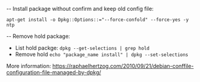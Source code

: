 -- Install package without confirm and keep old config file: 

```
apt-get install -o Dpkg::Options::="--force-confold" --force-yes -y ntp
```

-- Remove hold package:
- List hold packge: `dpkg --get-selections | grep hold`
- Remove hold ` echo "package_name install" | dpkg --set-selections `

More information: 
https://raphaelhertzog.com/2010/09/21/debian-conffile-configuration-file-managed-by-dpkg/
